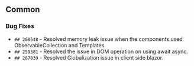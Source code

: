 ##  Common

###    Bug Fixes

- `## 268548` - Resolved memory leak issue when the components used ObservableCollection and Templates.
- `## 259381` - Resolved the issue in DOM operation on using await async.
- `## 267839` - Resolved Globalization issue in client side blazor.
